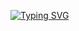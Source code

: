 <!---Пример кода-->
[![Typing SVG](https://readme-typing-svg.herokuapp.com?color=%2336BCF7&lines=Hey+My+name+is+Dmitry+and+i`am+a+Qa+Engineer)](https://git.io/typing-svg)

